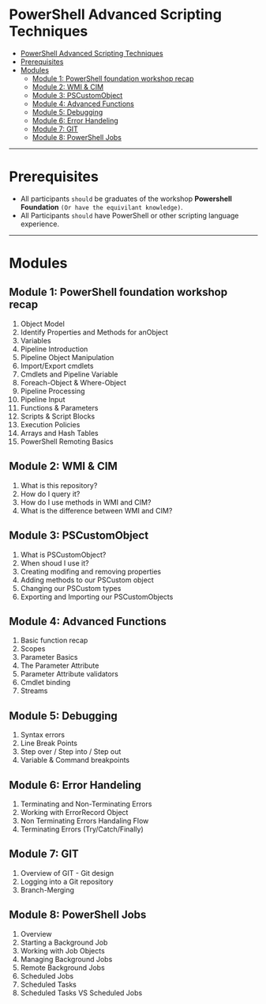﻿# PowerShell Advanced Scripting Techniques



- [PowerShell Advanced Scripting Techniques](#powershell-advanced-scripting-techniques)
- [Prerequisites](#prerequisites)
- [Modules](#modules)
  - [Module 1: PowerShell foundation workshop recap](#module-1-powershell-foundation-workshop-recap)
  - [Module 2: WMI \& CIM](#module-2-wmi--cim)
  - [Module 3: PSCustomObject](#module-3-pscustomobject)
  - [Module 4: Advanced Functions](#module-4-advanced-functions)
  - [Module 5: Debugging](#module-5-debugging)
  - [Module 6: Error Handeling](#module-6-error-handeling)
  - [Module 7: GIT](#module-7-git)
  - [Module 8: PowerShell Jobs](#module-8-powershell-jobs)

---
# Prerequisites
- All participants `should` be graduates of the workshop **Powershell Foundation** `(Or have the equivilant knowledge)`.
- All Participants `should` have PowerShell or other scripting language experience.
   

---
# Modules
## Module 1: PowerShell foundation workshop recap 

1.  Object Model
2.  Identify Properties and Methods for anObject
3.  Variables
4.  Pipeline Introduction
5.  Pipeline Object Manipulation
6.  Import/Export cmdlets
7.  Cmdlets and Pipeline Variable
8.  Foreach-Object & Where-Object
9.  Pipeline Processing
10. Pipeline Input
11. Functions & Parameters
12. Scripts & Script Blocks
13. Execution Policies
14. Arrays and Hash Tables
15. PowerShell Remoting Basics

## Module 2: WMI & CIM

1. What is this repository?
2. How do I query it?
3. How do I use methods in WMI and CIM?
4. What is the difference between WMI and CIM?

## Module 3: PSCustomObject

1. What is PSCustomObject?
2. When shoud I use it?
3. Creating modifing and removing properties
4. Adding methods to our PSCustom object
5. Changing our PSCustom types
6. Exporting and Importing our PSCustomObjects

## Module 4: Advanced Functions

1. Basic function recap
2. Scopes
3. Parameter Basics
4. The Parameter Attribute
5. Parameter Attribute validators
6. Cmdlet binding
7. Streams

## Module 5: Debugging

1. Syntax errors
2. Line Break Points
3. Step over / Step into / Step out
4. Variable & Command breakpoints

## Module 6: Error Handeling

1. Terminating and Non-Terminating Errors
2. Working with ErrorRecord Object
3. Non Terminating Errors Handaling Flow
4. Terminating Errors (Try/Catch/Finally)

## Module 7: GIT

1. Overview of GIT - Git design
2. Logging into a Git repository
3. Branch-Merging


## Module 8: PowerShell Jobs 

1. Overview
2. Starting a Background Job
3. Working with Job Objects
4. Managing Background Jobs
5. Remote Background Jobs
6. Scheduled Jobs
7. Scheduled Tasks
8. Scheduled Tasks VS Scheduled Jobs